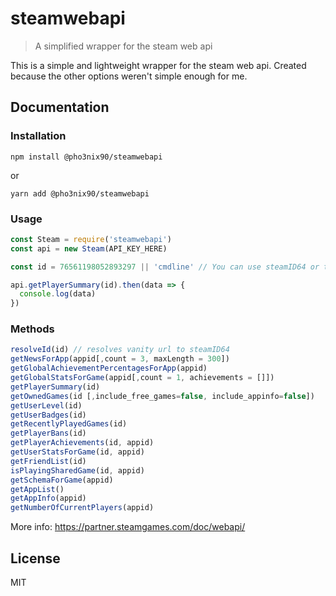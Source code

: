 


# steamwebapi

> A simplified wrapper for the steam web api

This is a simple and lightweight wrapper for the steam web api. Created because the other options weren't simple enough for me.

## Documentation

### Installation

```
npm install @pho3nix90/steamwebapi
```

or

```
yarn add @pho3nix90/steamwebapi
```

### Usage

```javascript
const Steam = require('steamwebapi')
const api = new Steam(API_KEY_HERE)

const id = 76561198052893297 || 'cmdline' // You can use steamID64 or the vanity url

api.getPlayerSummary(id).then(data => {
  console.log(data)
})
```

### Methods

```javascript
resolveId(id) // resolves vanity url to steamID64
getNewsForApp(appid[,count = 3, maxLength = 300])
getGlobalAchievementPercentagesForApp(appid)
getGlobalStatsForGame(appid[,count = 1, achievements = []])
getPlayerSummary(id)
getOwnedGames(id [,include_free_games=false, include_appinfo=false])
getUserLevel(id)
getUserBadges(id)
getRecentlyPlayedGames(id)
getPlayerBans(id)
getPlayerAchievements(id, appid)
getUserStatsForGame(id, appid)
getFriendList(id)
isPlayingSharedGame(id, appid)
getSchemaForGame(appid)
getAppList()
getAppInfo(appid)
getNumberOfCurrentPlayers(appid)
```

More info: https://partner.steamgames.com/doc/webapi/

## License

MIT
